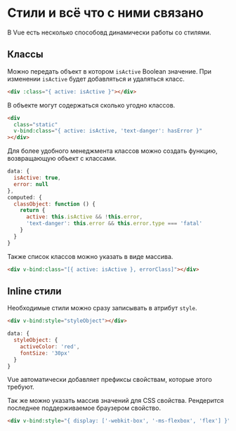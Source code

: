 # Стили и всё что с ними связано

В Vue есть несколько способовд динамически работы со стилями.

## Классы

Можно передать объект в котором `isActive` Boolean значение. При изменении `isActive` будет добавляться и удаляться класс.

```html
<div :class="{ active: isActive }"></div>
```

В объекте могут содержаться сколько угодно классов.

```html
<div
  class="static"
  v-bind:class="{ active: isActive, 'text-danger': hasError }"
></div>
```

Для более удобного менеджмента классов можно создать функцию, возвращающую объект с классами.

```js
data: {
  isActive: true,
  error: null
},
computed: {
  classObject: function () {
    return {
      active: this.isActive && !this.error,
      'text-danger': this.error && this.error.type === 'fatal'
    }
  }
}
```

Также список классов можно указать в виде массива.

```html
<div v-bind:class="[{ active: isActive }, errorClass]"></div>
```

## Inline стили

Необходимые стили можно сразу записывать в атрибут `style`.

```html
<div v-bind:style="styleObject"></div>
```

```js
data: {
  styleObject: {
    activeColor: 'red',
    fontSize: '30px'
  }
}
```

Vue автоматически добавляет префиксы свойствам, которые этого требуют.

Так же можно указать массив значений для CSS свойства. Рендерится последнее поддерживаемое браузером свойство.

```html
<div v-bind:style="{ display: ['-webkit-box', '-ms-flexbox', 'flex'] }"></div>
```
